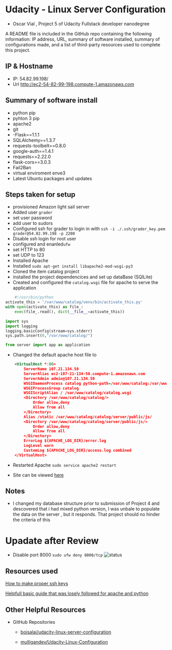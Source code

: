 # Udacity - Linux Server Configuration

* Oscar Vial , Project  5 of Udacity Fullstack developer nanodegree

A README file is included in the GitHub repo containing the following information: IP address, URL, summary of software installed, summary of configurations made, and a list of third-party resources used to complete this project.

## IP & Hostname

 - IP: 54.82.99.198/
 - Url http://ec2-54-82-99-198.compute-1.amazonaws.com


## Summary of software install

* python pip
* pyhton 3 pip
* apache2
* git
* -Flask==1.1.1
* SQLAlchemy==1.3.7
* requests-toolbelt==0.8.0
* google-auth==1.4.1
* requests==2.22.0
* flask-cors==3.0.3
* Fail2Ban
* virtual enviroment enve3
* Latest Ubuntu packages and updates

## Steps taken for setup

* provisioned Amazon light sail server
* Added user `grader` 
* set user password
* add user to sudors
* Configured ssh for grader to login in with `ssh -i ./.ssh/grader_key.pem grader@54.82.99.198 -p 2200`
* Disable ssh login for root user
* configured and enanled`ufw`
* set HTTP to 80
* set UDP to 123
* Installed Apache
* Installed `sudo apt-get install libapache2-mod-wsgi-py3` 
* Cloned the item catalog project
* installed the project dependencices and set up dataBase (SQlLite)
* Created and configured the `catalog.wsgi` file for apache to serve the application


``` python
    #!/usr/bin/python
activate_this = '/var/www/catalog/venv/bin/activate_this.py'
with open(activate_this) as file_:
    exec(file_.read(), dict(__file__=activate_this))
    
import sys
import logging
logging.basicConfig(stream=sys.stderr)
sys.path.insert(0,"/var/www/catalog/")

from server import app as application
```

* Changed the default apache host file to 
``` xml
    <VirtualHost *:80>
        ServerName 107.21.134.50
        ServerAlias ec2-107-21-134-50.compute-1.amazonaws.com
        ServerAdmin admin@107.21.134.50
        WSGIDaemonProcess catalog python-path=/var/www/catalog:/var/www/catalog/venv/lib/python2.7/site-packages
        WSGIProcessGroup catalog
        WSGIScriptAlias / /var/www/catalog/catalog.wsgi
        <Directory /var/www/catalog/catalog/>
            Order allow,deny
            Allow from all
        </Directory>
        Alias /static /var/www/catalog/catalog/server/public/js/
        <Directory /var/www/catalog/catalog/server/public/js/>
            Order allow,deny
            Allow from all
        </Directory>
        ErrorLog ${APACHE_LOG_DIR}/error.log
        LogLevel warn
        CustomLog ${APACHE_LOG_DIR}/access.log combined
    </VirtualHost>
```

* Restarted Apache `sudo service apache2 restart`

* Site can be viewed [here](http://54.82.99.198/#/home)

## Notes
* I changed my database structure prior to submission of Project 4 and descovered that i had mixed python version, I was unbale to populate the data on the server , but it responds. That project should no hinder the criteria of this 

# Upadate after Review 
* Disable port 8000
`sudo ufw deny 8000/tcp`
![status](./assets/)
## Resources used 
[How to make proper ssh keys](https://www.digitalocean.com/community/questions/ubuntu-16-04-creating-new-user-and-adding-ssh-keys)

[Helpfull basic guide that was losely followed for apache and python](https://medium.com/@esteininger/python-3-5-flask-apache2-mod-wsgi3-on-ubuntu-16-04-67894abf9f70)

## Other Helpful Resources 
- GitHub Repositories 
  - [boisalai/udacity-linux-server-configuration](https://github.com/boisalai/udacity-linux-server-configuration/blob/master/README.md)

  - [mulligandev/Udacity-Linux-Configuration](https://github.com/mulligandev/Udacity-Linux-Configuration)